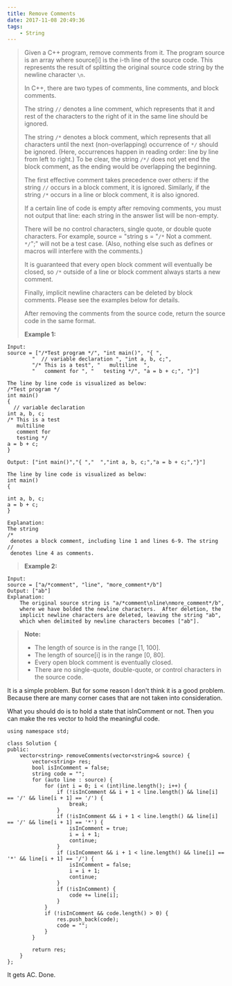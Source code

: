 ```yaml
---
title: Remove Comments
date: 2017-11-08 20:49:36
tags:
    - String
---
```


> Given a C++ program, remove comments from it. The program source is an array where source[i] is the i-th line of the source code. This represents the result of splitting the original source code string by the newline character `\n`.
>
> In C++, there are two types of comments, line comments, and block comments.
>
> The string `//` denotes a line comment, which represents that it and rest of the characters to the right of it in the same line should be ignored.
>
> The string `/*` denotes a block comment, which represents that all characters until the next (non-overlapping) occurrence of `*/` should be ignored. (Here, occurrences happen in reading order: line by line from left to right.) To be clear, the string `/*/` does not yet end the block comment, as the ending would be overlapping the beginning.
>
> The first effective comment takes precedence over others: if the string `//` occurs in a block comment, it is ignored. Similarly, if the string `/*` occurs in a line or block comment, it is also ignored.
>
> If a certain line of code is empty after removing comments, you must not output that line: each string in the answer list will be non-empty.
>
> There will be no control characters, single quote, or double quote characters. For example, source = "string s = "`/*` Not a comment. `*/`";" will not be a test case. (Also, nothing else such as defines or macros will interfere with the comments.)
>
> It is guaranteed that every open block comment will eventually be closed, so `/*` outside of a line or block comment always starts a new comment.
>
> Finally, implicit newline characters can be deleted by block comments. Please see the examples below for details.
>
> After removing the comments from the source code, return the source code in the same format.
> <!--more-->
> **Example 1:**
```
Input:
source = ["/*Test program */", "int main()", "{ ",
        "  // variable declaration ", "int a, b, c;",
        "/* This is a test", "   multiline  ",
        "   comment for ", "   testing */", "a = b + c;", "}"]

The line by line code is visualized as below:
/*Test program */
int main()
{
  // variable declaration
int a, b, c;
/* This is a test
   multiline
   comment for
   testing */
a = b + c;
}

Output: ["int main()","{ ","  ","int a, b, c;","a = b + c;","}"]

The line by line code is visualized as below:
int main()
{

int a, b, c;
a = b + c;
}

Explanation:
The string
/*
 denotes a block comment, including line 1 and lines 6-9. The string
//
 denotes line 4 as comments.
```
> **Example 2:**
```
Input:
source = ["a/*comment", "line", "more_comment*/b"]
Output: ["ab"]
Explanation:
    The original source string is "a/*comment\nline\nmore_comment*/b",
    where we have bolded the newline characters.  After deletion, the
    implicit newline characters are deleted, leaving the string "ab",
    which when delimited by newline characters becomes ["ab"].
```
> **Note:**
> + The length of source is in the range [1, 100].
> + The length of source[i] is in the range [0, 80].
> + Every open block comment is eventually closed.
> + There are no single-quote, double-quote, or control characters in the source code.


It is a simple problem. But for some reason I don't think it is a good problem. Because there are many corner cases that are not taken into consideration.

What you should do is to hold a state that isInComment or not. Then you can make the res vector to hold the meaningful code.

```
using namespace std;

class Solution {
public:
    vector<string> removeComments(vector<string>& source) {
        vector<string> res;
        bool isInComment = false;
        string code = "";
        for (auto line : source) {
            for (int i = 0; i < (int)line.length(); i++) {
                if (!isInComment && i + 1 < line.length() && line[i] == '/' && line[i + 1] == '/') {
                    break;
                }
                if (!isInComment && i + 1 < line.length() && line[i] == '/' && line[i + 1] == '*') {
                    isInComment = true;
                    i = i + 1;
                    continue;
                }
                if (isInComment && i + 1 < line.length() && line[i] == '*' && line[i + 1] == '/') {
                    isInComment = false;
                    i = i + 1;
                    continue;
                }
                if (!isInComment) {
                    code += line[i];
                }
            }
            if (!isInComment && code.length() > 0) {
                res.push_back(code);
                code = "";
            }
        }

        return res;
    }
};
```

It gets AC. Done.
